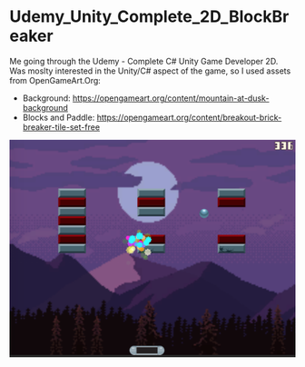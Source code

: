# Udemy_Unity_Complete_2D_BlockBreaker
Me going through the Udemy - Complete C# Unity Game Developer 2D.
Was moslty interested in the Unity/C# aspect of the game, so I used assets from OpenGameArt.Org:
- Background: https://opengameart.org/content/mountain-at-dusk-background
- Blocks and Paddle: https://opengameart.org/content/breakout-brick-breaker-tile-set-free

![alt text](/Assets/Images/Block_Breaker.png)
